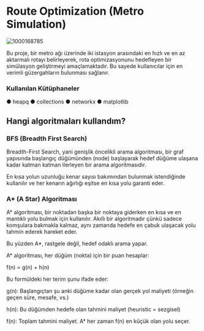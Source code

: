 # Route Optimization (Metro Simulation)

![1000168785](https://github.com/user-attachments/assets/cbb5a56c-e267-4446-b798-97e2bafb0846)

Bu proje, bir metro ağı üzerinde iki istasyon arasındaki en hızlı ve en az aktarmalı rotayı belirleyerek, rota optimizasyonunu hedefleyen bir simülasyon geliştirmeyi amaçlamaktadır. Bu sayede kullanıcılar için en verimli güzergahların bulunması sağlanır.

### Kullanılan Kütüphaneler
● heapq
● collections
● networkx
● matplotlib


## Hangi algoritmaları kullandım?

### BFS (Breadth First Search)

Breadth-First Search, yani genişlik öncelikli arama algoritması, bir graf yapısında başlangıç düğümünden (node) başlayarak hedef düğüme ulaşana kadar katman katman ilerleyen bir arama algoritmasıdır.

En kısa yolun uzunluğu kenar sayısı bakımından bulunmak istendiğinde kullanılır ve her kenarın ağırlığı eşitse en kısa yolu garanti eder.

### A* (A Star) Algoritması

A* algoritması, bir noktadan başka bir noktaya giderken en kısa ve en mantıklı yolu bulmak için kullanılır. Akıllı bir algoritmadır çünkü sadece komşulara bakmakla kalmaz, aynı zamanda hedefe en çabuk ulaşacak yolu tahmin ederek hareket eder.

Bu yüzden A*, rastgele değil, hedef odaklı arama yapar.

A* algoritması, her düğüm (nokta) için bir puan hesaplar:

f(n) = g(n) + h(n)

Bu formüldeki her terim şunu ifade eder:

g(n): Başlangıçtan şu anki düğüme kadar olan gerçek yol maliyeti (örneğin geçen süre, mesafe, vs.)

h(n): Bu düğümden hedefe olan tahmini maliyet (heuristic = sezgisel)

f(n): Toplam tahmini maliyet. A* her zaman f(n) en küçük olan yolu seçer.


